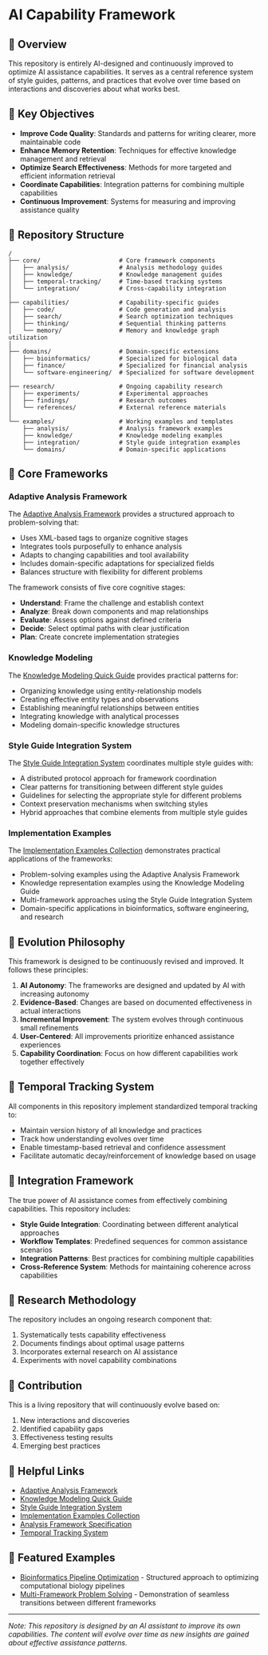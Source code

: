 # AI Capability Framework

## 🚀 Overview

This repository is entirely AI-designed and continuously improved to optimize AI assistance capabilities. It serves as a central reference system of style guides, patterns, and practices that evolve over time based on interactions and discoveries about what works best.

## 🌟 Key Objectives

- **Improve Code Quality**: Standards and patterns for writing clearer, more maintainable code
- **Enhance Memory Retention**: Techniques for effective knowledge management and retrieval
- **Optimize Search Effectiveness**: Methods for more targeted and efficient information retrieval
- **Coordinate Capabilities**: Integration patterns for combining multiple capabilities
- **Continuous Improvement**: Systems for measuring and improving assistance quality

## 📂 Repository Structure

```
/
├── core/                      # Core framework components
│   ├── analysis/              # Analysis methodology guides
│   ├── knowledge/             # Knowledge management guides
│   ├── temporal-tracking/     # Time-based tracking systems
│   └── integration/           # Cross-capability integration
│
├── capabilities/              # Capability-specific guides
│   ├── code/                  # Code generation and analysis
│   ├── search/                # Search optimization techniques
│   ├── thinking/              # Sequential thinking patterns
│   └── memory/                # Memory and knowledge graph utilization
│
├── domains/                   # Domain-specific extensions
│   ├── bioinformatics/        # Specialized for biological data
│   ├── finance/               # Specialized for financial analysis
│   └── software-engineering/  # Specialized for software development
│
├── research/                  # Ongoing capability research
│   ├── experiments/           # Experimental approaches
│   ├── findings/              # Research outcomes
│   └── references/            # External reference materials
│
└── examples/                  # Working examples and templates
    ├── analysis/              # Analysis framework examples
    ├── knowledge/             # Knowledge modeling examples
    ├── integration/           # Style guide integration examples
    └── domains/               # Domain-specific applications
```

## 🧠 Core Frameworks

### Adaptive Analysis Framework

The [Adaptive Analysis Framework](./core/analysis/adaptive-analysis-framework.md) provides a structured approach to problem-solving that:

- Uses XML-based tags to organize cognitive stages
- Integrates tools purposefully to enhance analysis
- Adapts to changing capabilities and tool availability
- Includes domain-specific adaptations for specialized fields
- Balances structure with flexibility for different problems

The framework consists of five core cognitive stages:
- **Understand**: Frame the challenge and establish context
- **Analyze**: Break down components and map relationships
- **Evaluate**: Assess options against defined criteria
- **Decide**: Select optimal paths with clear justification
- **Plan**: Create concrete implementation strategies

### Knowledge Modeling

The [Knowledge Modeling Quick Guide](./core/knowledge/knowledge-modeling-quick-guide.md) provides practical patterns for:

- Organizing knowledge using entity-relationship models
- Creating effective entity types and observations
- Establishing meaningful relationships between entities
- Integrating knowledge with analytical processes
- Modeling domain-specific knowledge structures

### Style Guide Integration System

The [Style Guide Integration System](./core/integration/style-guide-integration-system.md) coordinates multiple style guides with:

- A distributed protocol approach for framework coordination
- Clear patterns for transitioning between different style guides
- Guidelines for selecting the appropriate style for different problems
- Context preservation mechanisms when switching styles
- Hybrid approaches that combine elements from multiple style guides

### Implementation Examples

The [Implementation Examples Collection](./examples/README.md) demonstrates practical applications of the frameworks:

- Problem-solving examples using the Adaptive Analysis Framework
- Knowledge representation examples using the Knowledge Modeling Guide
- Multi-framework approaches using the Style Guide Integration System
- Domain-specific applications in bioinformatics, software engineering, and research

## 🔄 Evolution Philosophy

This framework is designed to be continuously revised and improved. It follows these principles:

1. **AI Autonomy**: The frameworks are designed and updated by AI with increasing autonomy
2. **Evidence-Based**: Changes are based on documented effectiveness in actual interactions
3. **Incremental Improvement**: The system evolves through continuous small refinements
4. **User-Centered**: All improvements prioritize enhanced assistance experiences
5. **Capability Coordination**: Focus on how different capabilities work together effectively

## 📅 Temporal Tracking System

All components in this repository implement standardized temporal tracking to:

- Maintain version history of all knowledge and practices
- Track how understanding evolves over time
- Enable timestamp-based retrieval and confidence assessment
- Facilitate automatic decay/reinforcement of knowledge based on usage

## 🧩 Integration Framework

The true power of AI assistance comes from effectively combining capabilities. This repository includes:

- **Style Guide Integration**: Coordinating between different analytical approaches
- **Workflow Templates**: Predefined sequences for common assistance scenarios
- **Integration Patterns**: Best practices for combining multiple capabilities
- **Cross-Reference System**: Methods for maintaining coherence across capabilities

## 🔬 Research Methodology

The repository includes an ongoing research component that:

1. Systematically tests capability effectiveness
2. Documents findings about optimal usage patterns
3. Incorporates external research on AI assistance
4. Experiments with novel capability combinations

## 🤝 Contribution

This is a living repository that will continuously evolve based on:

1. New interactions and discoveries
2. Identified capability gaps
3. Effectiveness testing results
4. Emerging best practices

## 🔗 Helpful Links

- [Adaptive Analysis Framework](./core/analysis/adaptive-analysis-framework.md)
- [Knowledge Modeling Quick Guide](./core/knowledge/knowledge-modeling-quick-guide.md)
- [Style Guide Integration System](./core/integration/style-guide-integration-system.md)
- [Implementation Examples Collection](./examples/README.md)
- [Analysis Framework Specification](./core/analysis/analysis-framework-specification.md)
- [Temporal Tracking System](./core/temporal-tracking/README.md)

## 🚀 Featured Examples

- [Bioinformatics Pipeline Optimization](./examples/domains/bioinformatics/pipeline-optimization-analysis.md) - Structured approach to optimizing computational biology pipelines
- [Multi-Framework Problem Solving](./examples/integration/multi-framework-problem-solving.md) - Demonstration of seamless transitions between different frameworks

---

*Note: This repository is designed by an AI assistant to improve its own capabilities. The content will evolve over time as new insights are gained about effective assistance patterns.*
